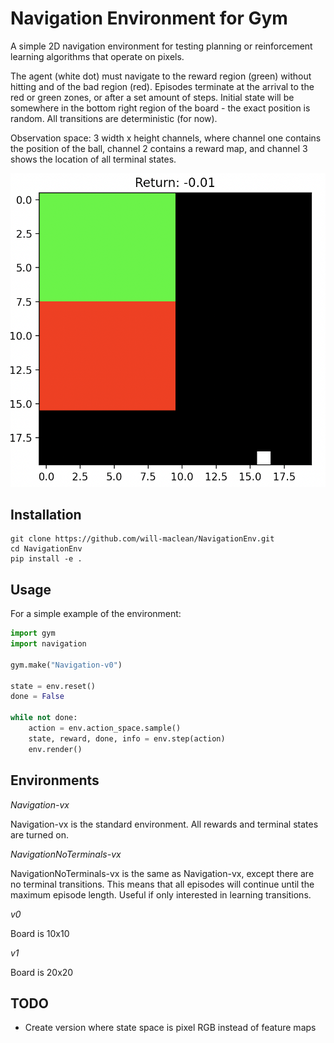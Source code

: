 # Navigation Environment for Gym
A simple 2D navigation environment for testing planning or reinforcement learning algorithms that operate on pixels.

The agent (white dot) must navigate to the reward region (green) without hitting and of the bad region (red). Episodes
terminate at the arrival to the red or green zones, or after a set amount of steps. Initial state will be somewhere in the
bottom right region of the board - the exact position is random. All transitions are deterministic (for now).

Observation space: 3 width x height channels, where channel one contains the position of the ball, channel 2 contains a reward
map, and channel 3 shows the location of all terminal states.

![An image of the environment](media/navigation.png)

## Installation
```
git clone https://github.com/will-maclean/NavigationEnv.git
cd NavigationEnv
pip install -e .
```

## Usage
For a simple example of the environment:

```python
import gym
import navigation

gym.make("Navigation-v0")

state = env.reset()
done = False

while not done:
    action = env.action_space.sample()
    state, reward, done, info = env.step(action)
    env.render()
```

## Environments
*Navigation-vx*

Navigation-vx is the standard environment. All rewards and terminal states are turned on.

*NavigationNoTerminals-vx*

NavigationNoTerminals-vx is the same as Navigation-vx, except there are no terminal transitions. This means that all episodes will continue until the maximum episode length. Useful if only interested in learning transitions.

*v0*

Board is 10x10

*v1*

Board is 20x20

## TODO
- Create version where state space is pixel RGB instead of feature maps